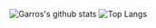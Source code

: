 ![Garros's github stats](https://github-readme-stats.vercel.app/api?username=garrosgong-code&theme=dark&show_icons=true)
![Top Langs](https://github-readme-stats.vercel.app/api/top-langs/?username=garrosgong-code&layout=compact&theme=dark)

